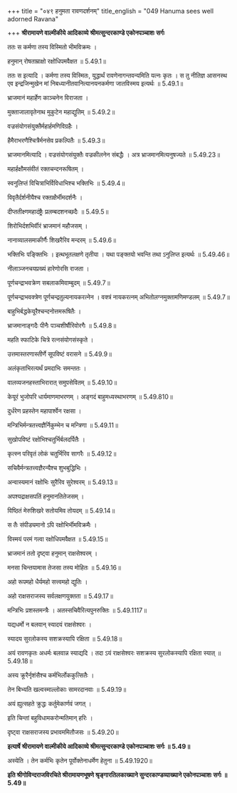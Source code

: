+++
title = "०४९ हनुमता रावणदर्शनम्"
title_english = "049 Hanuma sees well adorned Ravana"

+++
**श्रीरामायणे वाल्मीकीये आदिकाव्ये श्रीमत्सुन्दरकाण्डे एकोनपञ्चाशः सर्गः**

ततः स कर्मणा तस्य विस्मितो भीमविक्रमः ।

हनुमान् रोषताम्राक्षो रक्षोधिपमवैक्षत ॥ 5.49.1॥

ततः स इत्यादि । कर्मणा तस्य विस्मितः, युद्धार्थं रावणेनागन्तवन्यमिति यत्नः कृतः । स तु नीतिज्ञ आसनस्थ एव इन्द्रजिन्मुखेन मां निबध्यानीतवानित्यानयनकर्मणा जातविस्मय इत्यर्थः ॥ 5.49.1॥

भ्राजमानं महार्हेण काञ्चनेन विराजता ।

मुक्ताजालावृतेनाथ मुकुटेन महाद्युतिम् ॥ 5.49.2॥

वज्रसंयोगसंयुक्तैर्महार्हमणिविग्रहैः ।

हैमैराभरणैश्चित्रैर्मनसेव प्रकल्पितैः ॥ 5.49.3॥

भ्राजमानमित्यादि । वज्रसंयोगसंयुक्तैः वज्रकीलनेन संबद्धैः । अत्र भ्राजमानमित्यनुषज्यते ॥ 5.49.23॥

महार्हक्षौमसंवीतं रक्तचन्दनरूषितम् ।

स्वनुलिप्तं विचित्राभिर्विविधाभिश्च भक्तिभिः ॥ 5.49.4॥

विवृतैर्दर्शनीयैश्च रक्ताक्षैर्भीमदर्शनैः ।

दीप्ततीक्ष्णमहादंष्ट्रैः प्रलम्बदशनच्छदैः ॥ 5.49.5॥

शिरोभिर्दशभिर्वीरं भ्राजमानं महौजसम् ।

नानाव्यालसमाकीर्णैः शिखरैरिव मन्दरम् ॥ 5.49.6॥

भक्तिभिः पङ्क्तिभिः । इत्थभूतलक्षणे तृतीया । यथा पङ्क्तयो भवन्ति तथा ऽनुलिप्त इत्यर्थः ॥ 5.49.46॥

नीलाञ्जनचयप्रख्यं हारेणोरसि राजता ।

पूर्णचन्द्राभवक्रेण सबलाकमिवाम्बुदम् ॥ 5.49.7॥

पूर्णचन्द्राभवक्त्रेण पूर्णचन्द्रतुल्यनायकरत्नेन । वक्त्रं नायकरत्नम् अभितोलग्नमुक्तामणिमण्डलम् ॥ 5.49.7॥

बाहुभिर्बद्धकेयूरैश्चन्दनोत्तमरूषितैः ।

भ्राजमानाङ्गदैः पीनैः पञ्चशीर्षौरिवोरगैः ॥ 5.49.8॥

महति स्फाटिके चित्रे रत्नसंयोगसंस्कृते ।

उत्तमास्तरणास्तीर्णे सूपविष्टं वरासने ॥ 5.49.9॥

अलंकृताभिरत्यर्थं प्रमदाभिः समन्ततः ।

वालव्यजनहस्ताभिरारात् समुपसेवितम् ॥ 5.49.10॥

केयूरं भुजोपरि धार्यमाणमाभरणम् । अङ्गदं बाहुमध्यस्थाभरणम् ॥ 5.49.810॥

दुर्धरेण प्रहस्तेन महापार्श्वेन रक्षसा ।

मन्त्रिभिर्मन्त्रतत्त्वज्ञैर्निकुम्भेन च मन्त्रिणा ॥ 5.49.11॥

सुखोपविष्टं रक्षोभिश्चतुर्भिर्बलदर्पितैः ।

कृत्स्न परिवृतं लोकं चतुर्भिरिव सागरैः ॥ 5.49.12॥

सचिवैर्मन्त्रतत्त्वज्ञैरन्यैश्च शुभबुद्धिभिः ।

अन्वास्यमानं रक्षोभिः सुरैरिव सुरेश्वरम् ॥ 5.49.13॥

अपश्यद्राक्षसपतिं हनुमानतितेजसम् ।

विष्ठितं मेरुशिखरे सतोयमिव तोयदम् ॥ 5.49.14॥

स तैः संपीड्यमानो ऽपि रक्षोभिर्भीमविक्रमैः ।

विस्मयं परमं गत्वा रक्षोधिपमवैक्षत ॥ 5.49.15॥

भ्राजमानं ततो दृष्ट्वा हनुमान् राक्षसेश्वरम् ।

मनसा चिन्तयामास तेजसा तस्य मोहितः ॥ 5.49.16॥

अहो रूपमहो धैर्यमहो सत्त्वमहो द्युतिः ।

अहो राक्षसराजस्य सर्वलक्षणयुक्तता ॥ 5.49.17॥

मन्त्रिभिः प्रशस्तमन्त्रैः । अतस्सचिवैरित्यपुनरुक्तिः ॥ 5.49.1117॥

यद्यधर्मो न बलवान् स्यादयं राक्षसेश्वरः ।

स्यादय सुरलोकस्य सशक्रस्यापि रक्षिता ॥ 5.49.18॥

अयं रावणकृतः अधर्मः बलवान्न स्याद्यदि । तदा ऽयं राक्षसेश्वरः सशक्रस्य सुरलोकस्यापि रक्षिता स्यात् ॥ 5.49.18॥

अस्य क्रूरैर्नृशंसैश्च कर्मभिर्लोककुत्सितैः ।

तेन बिभ्यति खल्वस्माल्लोकाः सामरदानवाः ॥ 5.49.19॥

अयं ह्युत्सहते क्रुद्धः कर्तुमेकार्णवं जगत् ।

इति चिन्तां बहुविधामकरोन्मतिमान् हरिः ।

दृष्ट्वा राक्षसराजस्य प्रभावममितौजसः ॥ 5.49.20॥

**इत्यार्षे श्रीरामायणे वाल्मीकीये आदिकाव्ये श्रीमत्सुन्दरकाण्डे एकोनपञ्चाशः सर्गः ॥ 5.49॥**

अस्येति । तेन कर्मभिः कृतेन पूर्वोक्तेनाधर्मेण हेतुना ॥ 5.49.1920॥

**इति श्रीगोविन्दराजविरचिते श्रीरामायणभूषणे श्रृङ्गारतिलकाख्याने सुन्दरकाण्डव्याख्याने एकोनपञ्चाशः सर्गः ॥ 5.49॥**
